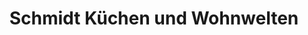 ---
title: "Schmidt Küchen und Wohnwelten"
url: /karlsruhe/schmidt-kuechen-und-wohnwelten/
shop: Möbel
---